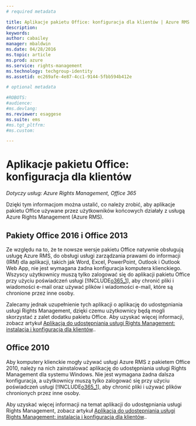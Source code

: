 ```yaml
---
# required metadata

title: Aplikacje pakietu Office: konfiguracja dla klientów | Azure RMS
description:
keywords:
author: cabailey
manager: mbaldwin
ms.date: 04/28/2016
ms.topic: article
ms.prod: azure
ms.service: rights-management
ms.technology: techgroup-identity
ms.assetid: ec269afe-4e87-4cc1-9144-5fbb594b412e

# optional metadata

#ROBOTS:
#audience:
#ms.devlang:
ms.reviewer: esaggese
ms.suite: ems
#ms.tgt_pltfrm:
#ms.custom:

---
```


# Aplikacje pakietu Office: konfiguracja dla klientów

*Dotyczy usług: Azure Rights Management, Office 365*


Dzięki tym informacjom można ustalić, co należy zrobić, aby aplikacje pakietu Office używane przez użytkowników końcowych działały z usługą Azure Rights Management (Azure RMS).

## Pakiety Office 2016 i Office 2013
Ze względu na to, że te nowsze wersje pakietu Office natywnie obsługują usługę Azure RMS, do obsługi usługi zarządzania prawami do informacji (IRM) dla aplikacji, takich jak Word, Excel, PowerPoint, Outlook i Outlook Web App, nie jest wymagana żadna konfiguracja komputera klienckiego. Wszyscy użytkownicy muszą tylko zalogować się do aplikacji pakietu Office przy użyciu poświadczeń usługi [!INCLUDE[o365_1](../includes/o365_1_md.md)], aby chronić pliki i wiadomości e-mail oraz używać plików i wiadomości e-mail, które są chronione przez inne osoby.

Zalecamy jednak uzupełnienie tych aplikacji o aplikację do udostępniania usługi Rights Management, dzięki czemu użytkownicy będą mogli skorzystać z zalet dodatku pakietu Office. Aby uzyskać więcej informacji, zobacz artykuł [Aplikacja do udostępniania usługi Rights Management: instalacja i konfiguracja dla klientów](configure-sharing-app.md)..

## Office 2010
Aby komputery klienckie mogły używać usługi Azure RMS z pakietem Office 2010, należy na nich zainstalować aplikację do udostępniania usługi Rights Management dla systemu Windows. Nie jest wymagana żadna dalsza konfiguracja, a użytkownicy muszą tylko zalogować się przy użyciu poświadczeń usługi [!INCLUDE[o365_1](../includes/o365_1_md.md)], aby chronić pliki i używać plików chronionych przez inne osoby.

Aby uzyskać więcej informacji na temat aplikacji do udostępniania usługi Rights Management, zobacz artykuł [Aplikacja do udostępniania usługi Rights Management: instalacja i konfiguracja dla klientów](configure-sharing-app.md)..



<!--HONumber=Apr16_HO4-->


